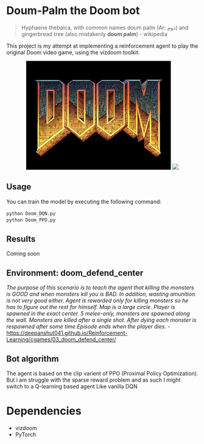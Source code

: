 # Doum-Palm the Doom bot

> Hyphaene thebaica, with common names doum palm (Ar: دوم) and gingerbread tree (also mistakenly **doom palm**) - wikipedia

This project is my attempt at implementing a reinforcement agent to play the original Doom video game, using the vizdoom toolkit.
<p align="center">
	<img src="Images/logo.jpg" width="380"/>
	<img src="Images/DDC.gif" width="350"/>
</p>

## Usage
You can train the model by executing the following command:
```bash
python Doom_DQN.py
python Doom_PPO.py
```
## Results 
Coming soon

## Environment: doom_defend_center
*The purpose of this scenario is to teach the agent that killing the monsters is GOOD and when monsters kill you is BAD. In addition, wasting amunition is not very good either. Agent is rewarded only for killing monsters so he has to figure out the rest for himself. Map is a large circle. Player is spawned in the exact center. 5 melee-only, monsters are spawned along the wall. Monsters are killed after a single shot. After dying each monster is respawned after some time.Episode ends when the player dies.* - https://deepanshut041.github.io/Reinforcement-Learning/cgames/03_doom_defend_center/


## Bot algorithm
The agent is based on the clip varient of PPO (Proximal Policy Optimization). But i am struggle with the sparse reward problem and as such I might switch to a Q-learning based agent Like vanilla DQN


# Dependencies
- vizdoom
- PyTorch
